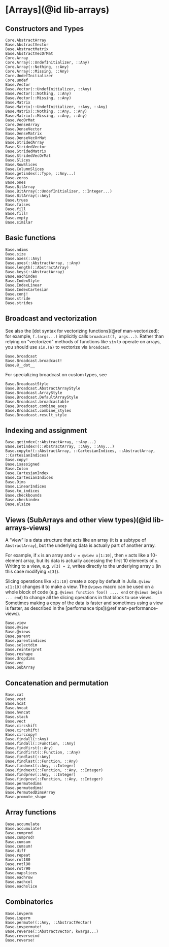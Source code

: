 # [Arrays](@id lib-arrays)

## Constructors and Types

```@docs
Core.AbstractArray
Base.AbstractVector
Base.AbstractMatrix
Base.AbstractVecOrMat
Core.Array
Core.Array(::UndefInitializer, ::Any)
Core.Array(::Nothing, ::Any)
Core.Array(::Missing, ::Any)
Core.UndefInitializer
Core.undef
Base.Vector
Base.Vector(::UndefInitializer, ::Any)
Base.Vector(::Nothing, ::Any)
Base.Vector(::Missing, ::Any)
Base.Matrix
Base.Matrix(::UndefInitializer, ::Any, ::Any)
Base.Matrix(::Nothing, ::Any, ::Any)
Base.Matrix(::Missing, ::Any, ::Any)
Base.VecOrMat
Core.DenseArray
Base.DenseVector
Base.DenseMatrix
Base.DenseVecOrMat
Base.StridedArray
Base.StridedVector
Base.StridedMatrix
Base.StridedVecOrMat
Base.Slices
Base.RowSlices
Base.ColumnSlices
Base.getindex(::Type, ::Any...)
Base.zeros
Base.ones
Base.BitArray
Base.BitArray(::UndefInitializer, ::Integer...)
Base.BitArray(::Any)
Base.trues
Base.falses
Base.fill
Base.fill!
Base.empty
Base.similar
```

## Basic functions

```@docs
Base.ndims
Base.size
Base.axes(::Any)
Base.axes(::AbstractArray, ::Any)
Base.length(::AbstractArray)
Base.keys(::AbstractArray)
Base.eachindex
Base.IndexStyle
Base.IndexLinear
Base.IndexCartesian
Base.conj!
Base.stride
Base.strides
```

## Broadcast and vectorization

See also the [dot syntax for vectorizing functions](@ref man-vectorized);
for example, `f.(args...)` implicitly calls `broadcast(f, args...)`.
Rather than relying on "vectorized" methods of functions like `sin`
to operate on arrays, you should use `sin.(a)` to vectorize via `broadcast`.

```@docs
Base.broadcast
Base.Broadcast.broadcast!
Base.@__dot__
```

For specializing broadcast on custom types, see
```@docs
Base.BroadcastStyle
Base.Broadcast.AbstractArrayStyle
Base.Broadcast.ArrayStyle
Base.Broadcast.DefaultArrayStyle
Base.Broadcast.broadcastable
Base.Broadcast.combine_axes
Base.Broadcast.combine_styles
Base.Broadcast.result_style
```

## Indexing and assignment

```@docs
Base.getindex(::AbstractArray, ::Any...)
Base.setindex!(::AbstractArray, ::Any, ::Any...)
Base.copyto!(::AbstractArray, ::CartesianIndices, ::AbstractArray, ::CartesianIndices)
Base.copy!
Base.isassigned
Base.Colon
Base.CartesianIndex
Base.CartesianIndices
Base.Dims
Base.LinearIndices
Base.to_indices
Base.checkbounds
Base.checkindex
Base.elsize
```

## Views (SubArrays and other view types)(@id lib-arrays-views)

A “view” is a data structure that acts like an array (it is a subtype of `AbstractArray`), but the underlying data is actually
part of another array.

For example, if `x` is an array and `v = @view x[1:10]`, then `v` acts like a 10-element array, but its data is actually
accessing the first 10 elements of `x`. Writing to a view, e.g. `v[3] = 2`, writes directly to the underlying array `x`
(in this case modifying `x[3]`).

Slicing operations like `x[1:10]` create a copy by default in Julia. `@view x[1:10]` changes it to make a view. The
`@views` macro can be used on a whole block of code (e.g. `@views function foo() .... end` or `@views begin ... end`)
to change all the slicing operations in that block to use views.  Sometimes making a copy of the data is faster and
sometimes using a view is faster, as described in the [performance tips](@ref man-performance-views).

```@docs
Base.view
Base.@view
Base.@views
Base.parent
Base.parentindices
Base.selectdim
Base.reinterpret
Base.reshape
Base.dropdims
Base.vec
Base.SubArray
```

## Concatenation and permutation

```@docs
Base.cat
Base.vcat
Base.hcat
Base.hvcat
Base.hvncat
Base.stack
Base.vect
Base.circshift
Base.circshift!
Base.circcopy!
Base.findall(::Any)
Base.findall(::Function, ::Any)
Base.findfirst(::Any)
Base.findfirst(::Function, ::Any)
Base.findlast(::Any)
Base.findlast(::Function, ::Any)
Base.findnext(::Any, ::Integer)
Base.findnext(::Function, ::Any, ::Integer)
Base.findprev(::Any, ::Integer)
Base.findprev(::Function, ::Any, ::Integer)
Base.permutedims
Base.permutedims!
Base.PermutedDimsArray
Base.promote_shape
```

## Array functions

```@docs
Base.accumulate
Base.accumulate!
Base.cumprod
Base.cumprod!
Base.cumsum
Base.cumsum!
Base.diff
Base.repeat
Base.rot180
Base.rotl90
Base.rotr90
Base.mapslices
Base.eachrow
Base.eachcol
Base.eachslice
```

## Combinatorics

```@docs
Base.invperm
Base.isperm
Base.permute!(::Any, ::AbstractVector)
Base.invpermute!
Base.reverse(::AbstractVector; kwargs...)
Base.reverseind
Base.reverse!
```
